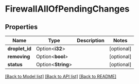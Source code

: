# FirewallAllOfPendingChanges

## Properties

Name | Type | Description | Notes
------------ | ------------- | ------------- | -------------
**droplet_id** | Option<**i32**> |  | [optional]
**removing** | Option<**bool**> |  | [optional]
**status** | Option<**String**> |  | [optional]

[[Back to Model list]](../README.md#documentation-for-models) [[Back to API list]](../README.md#documentation-for-api-endpoints) [[Back to README]](../README.md)


